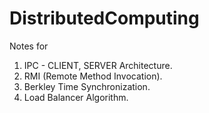 # DistributedComputing

Notes for <br>
1) IPC - CLIENT, SERVER Architecture.
2) RMI (Remote Method Invocation).
3) Berkley Time Synchronization.
4) Load Balancer Algorithm.


